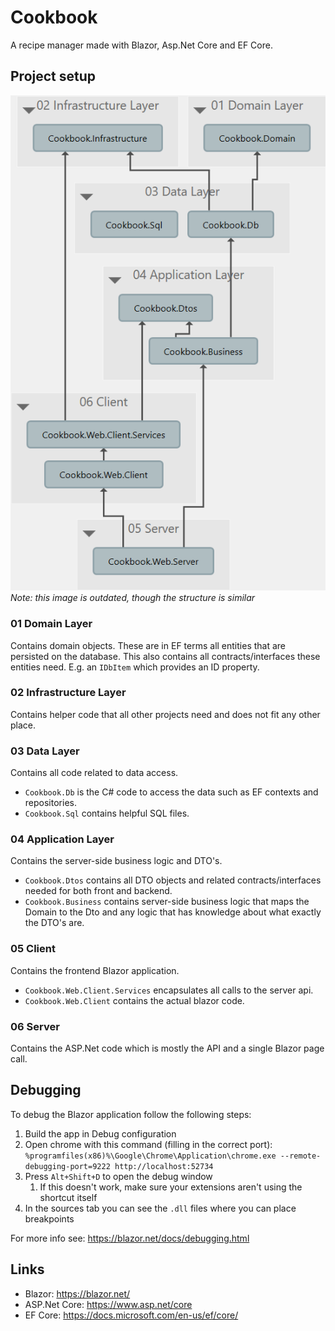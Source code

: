 # Cookbook
A recipe manager made with Blazor, Asp.Net Core and EF Core.

## Project setup

![Dependencies](Dependencies.png)
*Note: this image is outdated, though the structure is similar*

### 01 Domain Layer

Contains domain objects.
These are in EF terms all entities that are persisted on the database.
This also contains all contracts/interfaces these entities need.
E.g. an `IDbItem` which provides an ID property.

### 02 Infrastructure Layer

Contains helper code that all other projects need and does not fit any other place.

### 03 Data Layer

Contains all code related to data access.

* `Cookbook.Db` is the C# code to access the data such as EF contexts and repositories.
* `Cookbook.Sql` contains helpful SQL files.

### 04 Application Layer

Contains the server-side business logic and DTO's.

* `Cookbook.Dtos` contains all DTO objects and related contracts/interfaces needed for both front and backend.
* `Cookbook.Business` contains server-side business logic that maps the Domain to the Dto and any logic that has knowledge about what exactly the DTO's are.

### 05 Client

Contains the frontend Blazor application.

* `Cookbook.Web.Client.Services` encapsulates all calls to the server api.
* `Cookbook.Web.Client` contains the actual blazor code.

### 06 Server

Contains the ASP.Net code which is mostly the API and a single Blazor page call.

## Debugging

To debug the Blazor application follow the following steps:

1. Build the app in Debug configuration
2. Open chrome with this command (filling in the correct port): `%programfiles(x86)%\Google\Chrome\Application\chrome.exe --remote-debugging-port=9222 http://localhost:52734`
3. Press `Alt+Shift+D` to open the debug window
    1. If this doesn't work, make sure your extensions aren't using the shortcut itself
4. In the sources tab you can see the `.dll` files where you can place breakpoints

For more info see: https://blazor.net/docs/debugging.html

## Links

* Blazor: https://blazor.net/
* ASP.Net Core: https://www.asp.net/core
* EF Core: https://docs.microsoft.com/en-us/ef/core/